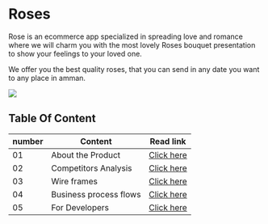 # Roses

Rose is an ecommerce app specialized in spreading love and romance where we will charm you with the most lovely Roses bouquet presentation to show your feelings to your loved one.

We offer you the best quality roses, that you can send in any date you want to any place in amman.


![](https://flowergardenqtr.com/wp-content/uploads/2021/02/luxury-box-of-red-roses.jpg)



## Table Of Content

number | Content| Read link
------------ | ------------- | --------------
01 |  About the Product| [Click here](https://oebitw.github.io/flowers/articles/requirements)
02 |  Competitors Analysis| [Click here](https://oebitw.github.io/flowers/articles/competitors)
03 | Wire frames| [Click here]()
04 | Business process flows| [Click here]()
05 | For Developers| [Click here]()
